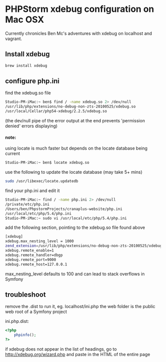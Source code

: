 # PHPStorm xdebug configuration on Mac OSX

Currently chronicles Ben Mc's adventures with xdebug on localhost and vagrant.

## Install xdebug
```sh
brew install xdebug
```
## configure php.ini
find the xdebug.so file
```sh
Studio-PM-iMac:~ ben$ find / -name xdebug.so 2> /dev/null
/usr/lib/php/extensions/no-debug-non-zts-20100525/xdebug.so
/usr/local/Cellar/php54-xdebug/2.2.5/xdebug.so
```
(the dev/null pipe of the error output at the end prevents 'permission denied' errors displaying)

#### note:
using locate is much faster but depends on the locate database being current
```sh
Studio-PM-iMac:~ ben$ locate xdebug.so
```
use the following to update the locate database (may take 5+ mins)
```sh
sudo /usr/libexec/locate.updatedb
```

find your php.ini and edit it
```sh
Studio-PM-iMac:~ find / -name php.ini 2> /dev/null
/private/etc/php.ini
/Users/ben/PhpstormProjects/cranaplus-website/php.ini
/usr/local/etc/php/5.4/php.ini
Studio-PM-iMac:~ sudo vi /usr/local/etc/php/5.4/php.ini
```

add the following section, pointing to the xdebug.so file found above

```sh
[xdebug]
xdebug.max_nesting_level = 1000
zend_extension=/usr/lib/php/extensions/no-debug-non-zts-20100525/xdebug.so
xdebug.remote_enable=1
xdebug.remote_handler=dbgp
xdebug.remote_port=9000
xdebug.remote_host=127.0.0.1
```

max_nesting_level defaults to 100 and can lead to stack overflows in Symfony

## troubleshoot

remove the .dist to run it, eg. localhost/ini.php
the web folder is the public web root of a Symfony project

ini.php.dist:
```php
<?php 
	phpinfo();
?>
```

if xdebug does not appear in the list of headings, go to 
http://xdebug.org/wizard.php
and paste in the HTML of the entire page


